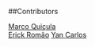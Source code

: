 
##Contributors

[Marco Quiçula](https://github.com/marco-quicula) <br>
[Erick Romão](https://github.com/erickromao)
[Yan Carlos](https://github.com/devyank1)